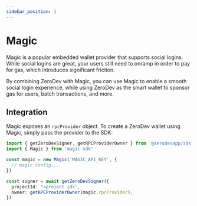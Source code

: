 ```yaml
---
sidebar_position: 1
---
```


# Magic

Magic is a popular embedded wallet provider that supports social logins.  While social logins are great, your users still need to onramp in order to pay for gas, which introduces significant friction.

By combining ZeroDev with Magic, you can use Magic to enable a smooth social login experience, while using ZeroDev as the smart wallet to sponsor gas for users, batch transactions, and more.

## Integration

Magic exposes an `rpcProvider` object.  To create a ZeroDev wallet using Magic, simply pass the provider to the SDK:

```typescript
import { getZeroDevSigner, getRPCProviderOwner } from '@zerodevapp/sdk'
import { Magic } from 'magic-sdk'

const magic = new Magic('MAGIC_API_KEY', {
  // magic config...
})

const signer = await getZeroDevSigner({
  projectId: "<project id>",
  owner: getRPCProviderOwner(magic.rpcProvider),
})
```